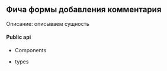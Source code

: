## Фича формы добавления комментария

Описание:
описываем сущность

#### Public api

- Components


- types 


